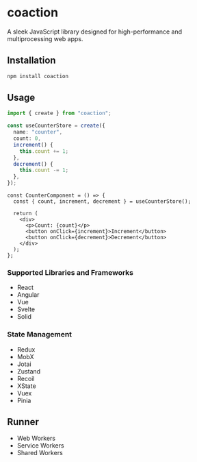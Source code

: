 # coaction

A sleek JavaScript library designed for high-performance and multiprocessing web apps.

## Installation

```bash
npm install coaction
```

## Usage

```ts
import { create } from "coaction";

const useCounterStore = create({
  name: "counter",
  count: 0,
  increment() {
    this.count += 1;
  },
  decrement() {
    this.count -= 1;
  },
});
```

```tsx
const CounterComponent = () => {
  const { count, increment, decrement } = useCounterStore();

  return (
    <div>
      <p>Count: {count}</p>
      <button onClick={increment}>Increment</button>
      <button onClick={decrement}>Decrement</button>
    </div>
  );
};
```

### Supported Libraries and Frameworks

- React
- Angular
- Vue
- Svelte
- Solid

### State Management

- Redux
- MobX
- Jotai
- Zustand
- Recoil
- XState
- Vuex
- Pinia

## Runner

- Web Workers
- Service Workers
- Shared Workers
